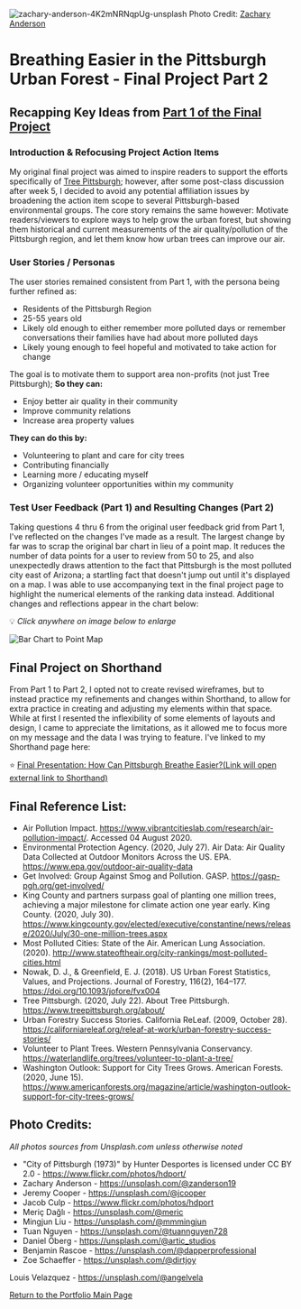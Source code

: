 ![zachary-anderson-4K2mNRNqpUg-unsplash](https://user-images.githubusercontent.com/67763281/88874849-05537a80-d1ee-11ea-805f-7f7ef559dbb6.jpg)
Photo Credit: [Zachary Anderson](https://unsplash.com/@zanderson19)

# Breathing Easier in the Pittsburgh Urban Forest - Final Project Part 2

## Recapping Key Ideas from [Part 1 of the Final Project](/FinalProject.md)

### Introduction & Refocusing Project Action Items
My original final project was aimed to inspire readers to support the efforts specifically of [Tree Pittsburgh](https://www.treepittsburgh.org/); however, after some post-class discussion after week 5, I decided to avoid any potential affiliation issues by broadening the action item scope to several Pittsburgh-based environmental groups. The core story remains the same however: Motivate readers/viewers to explore ways to help grow the urban forest, but showing them historical and current measurements of the air quality/pollution of the Pittsburgh region, and let them know how urban trees can improve our air. 

### User Stories / Personas
The user stories remained consistent from Part 1, with the persona being further refined as:
* Residents of the Pittsburgh Region
* 25-55 years old
* Likely old enough to either remember more polluted days or remember conversations their families have had about more polluted days
* Likely young enough to feel hopeful and motivated to take action for change

The goal is to motivate them to support area non-profits (not just Tree Pittsburgh); **So they can:**
* Enjoy better air quality in their community
* Improve community relations
*	Increase area property values

**They can do this by:**
*	Volunteering to plant and care for city trees
*	Contributing financially 
*	Learning more / educating myself
*	Organizing volunteer opportunities within my community


### Test User Feedback (Part 1) and Resulting Changes (Part 2) 

Taking questions 4 thru 6 from the original user feedback grid from Part 1, I've reflected on the changes I've made as a result. The largest change by far was to scrap the original bar chart in lieu of a point map. It reduces the number of data points for a user to review from 50 to 25, and also unexpectedly draws attention to the fact that Pittsburgh is the most polluted city east of Arizona; a startling fact that doesn't jump out until it's displayed on a map. I was able to use accompanying text in the final project page to highlight the numerical elements of the ranking data instead. Additional changes and reflections appear in the chart below:

:bulb: *Click anywhere on image below to enlarge*

![Bar Chart to Point Map](https://user-images.githubusercontent.com/67763281/89604681-bafb7a80-d839-11ea-8f1a-4405688a4060.png)

## Final Project on Shorthand
From Part 1 to Part 2, I opted not to create revised wireframes, but to instead practice my refinements and changes within Shorthand, to allow for extra practice in creating and adjusting my elements within that space. While at first I resented the inflexibility of some elements of layouts and design, I came to appreciate the limitations, as it allowed me to focus more on my message and the data I was trying to feature.  I've linked to my Shorthand page here:

:star: [Final Presentation: How Can Pittsburgh Breathe Easier?(Link will open external link to Shorthand)](https://carnegiemellon.shorthandstories.com/how-can-pittsburgh-breathe-easier-/index.html)

## Final Reference List:

* Air Pollution Impact. https://www.vibrantcitieslab.com/research/air-pollution-impact/. Accessed 04 August 2020.
* Environmental Protection Agency. (2020, July 27). Air Data: Air Quality Data Collected at Outdoor Monitors Across the US. EPA. https://www.epa.gov/outdoor-air-quality-data
* Get Involved: Group Against Smog and Pollution. GASP. https://gasp-pgh.org/get-involved/
* King County and partners surpass goal of planting one million trees, achieving a major milestone for climate action one year early. King County. (2020, July 30). https://www.kingcounty.gov/elected/executive/constantine/news/release/2020/July/30-one-million-trees.aspx
* Most Polluted Cities: State of the Air. American Lung Association. (2020). http://www.stateoftheair.org/city-rankings/most-polluted-cities.html
* Nowak, D. J., & Greenfield, E. J. (2018). US Urban Forest Statistics, Values, and Projections. Journal of Forestry, 116(2), 164–177. https://doi.org/10.1093/jofore/fvx004
* Tree Pittsburgh. (2020, July 22). About Tree Pittsburgh. https://www.treepittsburgh.org/about/
* Urban Forestry Success Stories. California ReLeaf. (2009, October 28). https://californiareleaf.org/releaf-at-work/urban-forestry-success-stories/
* Volunteer to Plant Trees. Western Pennsylvania Conservancy. https://waterlandlife.org/trees/volunteer-to-plant-a-tree/
* Washington Outlook: Support for City Trees Grows. American Forests. (2020, June 15). https://www.americanforests.org/magazine/article/washington-outlook-support-for-city-trees-grows/

## Photo Credits:

*All photos sources from Unsplash.com unless otherwise noted*

* "City of Pittsburgh (1973)" by Hunter Desportes is licensed under CC BY 2.0 - https://www.flickr.com/photos/hdport/
* Zachary Anderson - https://unsplash.com/@zanderson19
* Jeremy Cooper - https://unsplash.com/@jcooper
* Jacob Culp - https://www.flickr.com/photos/hdport
* Meriç Dağlı - https://unsplash.com/@meric
* Mingjun Liu - https://unsplash.com/@mmmingjun
* Tuan Nguyen - https://unsplash.com/@tuannguyen728
* Daniel Öberg - https://unsplash.com/@artic_studios
* Benjamin Rascoe - https://unsplash.com/@dapperprofessional
* Zoe Schaeffer - https://unsplash.com/@dirtjoy

Louis Velazquez - https://unsplash.com/@angelvela

[Return to the Portfolio Main Page](/README.md)
